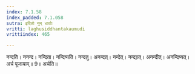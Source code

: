 ```yaml
---
index: 7.1.58
index_padded: 7.1.058
sutra: इदितो नुम् धातोः
vritti: laghusiddhantakaumudi
vrittiindex: 465

---
```

नन्दति। ननन्द। नन्दिता। नन्दिष्यति। नन्दतु। अनन्दत्। नन्देत्। नन्द्यात्। अनन्दीत्। अनन्दिष्यत्। अर्च पूजायाम्॥ 9॥ अर्चति॥